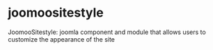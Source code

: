 joomoositestyle
===============

JoomooSitestyle: joomla component and module that allows users to customize the appearance of the site